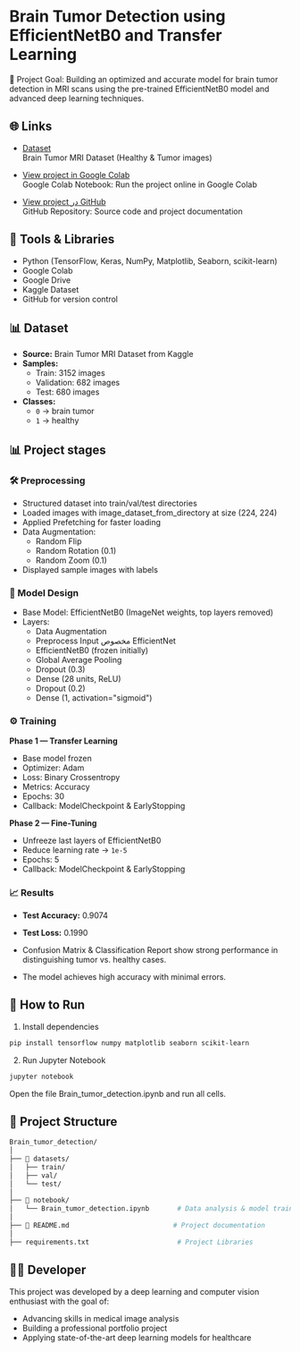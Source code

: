 # Brain Tumor Detection using EfficientNetB0 and Transfer Learning 

🎯 Project Goal: Building an optimized and accurate model for brain tumor detection in MRI scans using the pre-trained EfficientNetB0 model and advanced deep learning techniques.


## 🌐 Links

- [Dataset](https://www.kaggle.com/datasets/preetviradiya/brian-tumor-dataset)  
  Brain Tumor MRI Dataset (Healthy & Tumor images)

- [View project in Google Colab](https://colab.research.google.com/drive/1yTaL8_Fqk3TbfHazISD6DFJFajpOq_mV?usp=sharing)  
  Google Colab Notebook: Run the project online in Google Colab

- [View project در GitHub](https://github.com/eliram88/Brain_tumor_detection)  
  GitHub Repository: Source code and project documentation



## 🔧 Tools & Libraries

- Python (TensorFlow, Keras, NumPy, Matplotlib, Seaborn, scikit-learn)  
- Google Colab
- Google Drive
- Kaggle Dataset
- GitHub for version control



## 📊 Dataset

- **Source:** Brain Tumor MRI Dataset from Kaggle  
- **Samples:**  
  - Train: 3152 images  
  - Validation: 682 images  
  - Test: 680 images  
- **Classes:**  
  - `0` →  brain tumor  
  - `1` → healthy




## 📊 Project stages


### 🛠 Preprocessing 

- Structured dataset into train/val/test directories
- Loaded images with image_dataset_from_directory at size (224, 224)
- Applied Prefetching for faster loading
- Data Augmentation:
  - Random Flip  
  - Random Rotation (0.1)  
  - Random Zoom (0.1) 
- Displayed sample images with labels


### 🧠 Model Design

- Base Model: EfficientNetB0 (ImageNet weights, top layers removed)
- Layers:
  - Data Augmentation  
  - Preprocess Input مخصوص EfficientNet  
  - EfficientNetB0 (frozen initially)  
  - Global Average Pooling  
  - Dropout (0.3)  
  - Dense (28 units, ReLU)  
  - Dropout (0.2)  
  - Dense (1, activation="sigmoid")


### ⚙ Training 
 
**Phase 1 — Transfer Learning**  
- Base model frozen  
- Optimizer: Adam  
- Loss: Binary Crossentropy  
- Metrics: Accuracy  
- Epochs: 30  
- Callback: ModelCheckpoint & EarlyStopping

**Phase 2 — Fine-Tuning**  
- Unfreeze last layers of EfficientNetB0
- Reduce learning rate → `1e-5`  
- Epochs: 5 
- Callback: ModelCheckpoint & EarlyStopping


### 📈 Results

- **Test Accuracy:** 0.9074  
- **Test Loss:** 0.1990
  
- Confusion Matrix & Classification Report show strong performance in distinguishing tumor vs. healthy cases.
- The model achieves high accuracy with minimal errors.



## 🚀 How to Run

1) Install dependencies 
```bash
pip install tensorflow numpy matplotlib seaborn scikit-learn
```

2) Run Jupyter Notebook  
```bash
jupyter notebook
```
Open the file Brain_tumor_detection.ipynb and run all cells.



## 📁 Project Structure

```bash
Brain_tumor_detection/
│
├── 📁 datasets/                         
│   ├── train/
│   ├── val/
│   └── test/
│
├── 📁 notebook/
│   └── Brain_tumor_detection.ipynb       # Data analysis & model training
│
├── 📄 README.md                          # Project documentation
│
├── requirements.txt                      # Project Libraries
```



## 🧑‍💻 Developer

This project was developed by a deep learning and computer vision enthusiast with the goal of:

  - Advancing skills in medical image analysis
  - Building a professional portfolio project
  - Applying state-of-the-art deep learning models for healthcare

